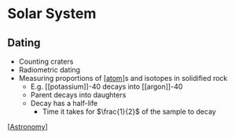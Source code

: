 # Solar System

## Dating

- Counting craters
- Radiometric dating
- Measuring proportions of [[atom]]s and isotopes in solidified rock
  - E.g. [[potassium]]-40 decays into [[argon]]-40
  - Parent decays into daughters
  - Decay has a half-life
    - Time it takes for $\frac{1}{2}$ of the sample to decay

[[Astronomy]]

[//begin]: # "Autogenerated link references for markdown compatibility"
[atom]: atom "Atom"
[astronomy]: astronomy "Astronomy"
[//end]: # "Autogenerated link references"